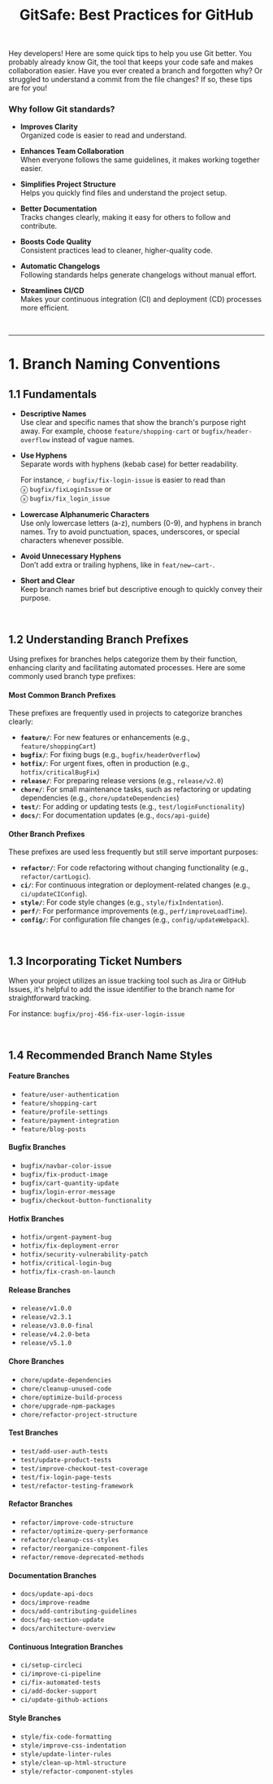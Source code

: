 <h1 align="center" >  
GitSafe: Best Practices for GitHub
</h1>

<br>

Hey developers! Here are some quick tips to help you use Git better. You probably already know Git, the tool that keeps your code safe and makes collaboration easier. Have you ever created a branch and forgotten why? Or struggled to understand a commit from the file changes? If so, these tips are for you!


### Why follow Git standards?

- **Improves Clarity**  
  Organized code is easier to read and understand.

- **Enhances Team Collaboration**  
  When everyone follows the same guidelines, it makes working together easier.

- **Simplifies Project Structure**  
  Helps you quickly find files and understand the project setup.

- **Better Documentation**  
  Tracks changes clearly, making it easy for others to follow and contribute.

- **Boosts Code Quality**  
  Consistent practices lead to cleaner, higher-quality code.

- **Automatic Changelogs**  
  Following standards helps generate changelogs without manual effort.

- **Streamlines CI/CD**  
  Makes your continuous integration (CI) and deployment (CD) processes more efficient.

<br>

<hr>

# 1. Branch Naming Conventions

## 1.1 Fundamentals

- **Descriptive Names**  
  Use clear and specific names that show the branch's purpose right away. For example, choose `feature/shopping-cart` or `bugfix/header-overflow` instead of vague names.


- **Use Hyphens**  
  Separate words with hyphens (kebab case) for better readability. 
  
  For instance, 🗸 `bugfix/fix-login-issue` is easier to read than   
  ⓧ `bugfix/fixLoginIssue` or   
  ⓧ `bugfix/fix_login_issue`

- **Lowercase Alphanumeric Characters**  
  Use only lowercase letters (a-z), numbers (0-9), and hyphens in branch names. Try to avoid punctuation, spaces, underscores, or special characters whenever possible.

- **Avoid Unnecessary Hyphens**   
  Don’t add extra or trailing hyphens, like in `feat/new—cart-`.

- **Short and Clear**  
  Keep branch names brief but descriptive enough to quickly convey their purpose.


<br>

## 1.2 Understanding Branch Prefixes

Using prefixes for branches helps categorize them by their function, enhancing clarity and facilitating automated processes. Here are some commonly used branch type prefixes:

#### Most Common Branch Prefixes

These prefixes are frequently used in projects to categorize branches clearly:

- **`feature/`**: For new features or enhancements (e.g., `feature/shoppingCart`)
- **`bugfix/`**: For fixing bugs (e.g., `bugfix/headerOverflow`)
- **`hotfix/`**: For urgent fixes, often in production (e.g., `hotfix/criticalBugFix`)
- **`release/`**: For preparing release versions (e.g., `release/v2.0`)
- **`chore/`**: For small maintenance tasks, such as refactoring or updating dependencies (e.g., `chore/updateDependencies`)
- **`test/`**: For adding or updating tests (e.g., `test/loginFunctionality`)
- **`docs/`**: For documentation updates (e.g., `docs/api-guide`)

#### Other Branch Prefixes  

These prefixes are used less frequently but still serve important purposes:

- **`refactor/`**: For code refactoring without changing functionality (e.g., `refactor/cartLogic`).
- **`ci/`**: For continuous integration or deployment-related changes (e.g., `ci/updateCIConfig`).
- **`style/`**: For code style changes (e.g., `style/fixIndentation`).
- **`perf/`**: For performance improvements (e.g., `perf/improveLoadTime`).
- **`config/`**: For configuration file changes (e.g., `config/updateWebpack`).


<br>

## 1.3 Incorporating Ticket Numbers

When your project utilizes an issue tracking tool such as Jira or GitHub Issues, it's helpful to add the issue identifier to the branch name for straightforward tracking.

For instance: `bugfix/proj-456-fix-user-login-issue`


<br>

## 1.4 Recommended Branch Name Styles

#### Feature Branches
- `feature/user-authentication`
- `feature/shopping-cart`
- `feature/profile-settings`
- `feature/payment-integration`
- `feature/blog-posts`

#### Bugfix Branches
- `bugfix/navbar-color-issue`
- `bugfix/fix-product-image`
- `bugfix/cart-quantity-update`
- `bugfix/login-error-message`
- `bugfix/checkout-button-functionality`

#### Hotfix Branches
- `hotfix/urgent-payment-bug`
- `hotfix/fix-deployment-error`
- `hotfix/security-vulnerability-patch`
- `hotfix/critical-login-bug`
- `hotfix/fix-crash-on-launch`

#### Release Branches
- `release/v1.0.0`
- `release/v2.3.1`
- `release/v3.0.0-final`
- `release/v4.2.0-beta`
- `release/v5.1.0`

#### Chore Branches
- `chore/update-dependencies`
- `chore/cleanup-unused-code`
- `chore/optimize-build-process`
- `chore/upgrade-npm-packages`
- `chore/refactor-project-structure`

#### Test Branches
- `test/add-user-auth-tests`
- `test/update-product-tests`
- `test/improve-checkout-test-coverage`
- `test/fix-login-page-tests`
- `test/refactor-testing-framework`

#### Refactor Branches
- `refactor/improve-code-structure`
- `refactor/optimize-query-performance`
- `refactor/cleanup-css-styles`
- `refactor/reorganize-component-files`
- `refactor/remove-deprecated-methods`

#### Documentation Branches
- `docs/update-api-docs`
- `docs/improve-readme`
- `docs/add-contributing-guidelines`
- `docs/faq-section-update`
- `docs/architecture-overview`

#### Continuous Integration Branches
- `ci/setup-circleci`
- `ci/improve-ci-pipeline`
- `ci/fix-automated-tests`
- `ci/add-docker-support`
- `ci/update-github-actions`

#### Style Branches
- `style/fix-code-formatting`
- `style/improve-css-indentation`
- `style/update-linter-rules`
- `style/clean-up-html-structure`
- `style/refactor-component-styles`

